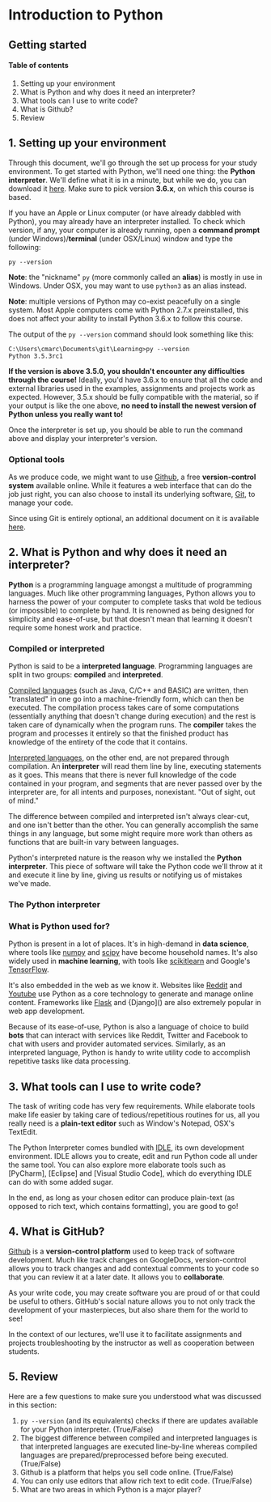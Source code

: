 # Introduction to Python

## Getting started

#### Table of contents

1. Setting up your environment
2. What is Python and why does it need an interpreter?
3. What tools can I use to write code?
4. What is Github?
5. Review

## 1. Setting up your environment

Through this document, we'll go through the set up process for your study environment. To get started with Python, we'll need one thing: the __Python interpreter__. We'll define what it is in a minute, but while we do, you can download it [here](https://www.python.org/downloads/). Make sure to pick version __3.6.x__, on which this course is based.

If you have an Apple or Linux computer (or have already dabbled with Python), you may already have an interpreter installed. To check which version, if any, your computer is already running, open a __command prompt__ (under Windows)/__terminal__ (under OSX/Linux) window and type the following:

```
py --version
``` 

__Note__: the "nickname" `py` (more commonly called an __alias__) is mostly in use in Windows. Under OSX, you may want to use `python3` as an alias instead.

__Note__: multiple versions of Python may co-exist peacefully on a single system. Most Apple computers come with Python 2.7.x preinstalled, this does not affect your ability to install Python 3.6.x to follow this course.

The output of the `py --version` command should look something like this:

```
C:\Users\cmarc\Documents\git\Learning>py --version
Python 3.5.3rc1
```

__If the version is above 3.5.0, you shouldn't encounter any difficulties through the course!__ Ideally, you'd have 3.6.x to ensure that all the code and external libraries used in the examples, assignments and projects work as expected. However, 3.5.x should be fully compatible with the material, so if your output is like the one above, __no need to install the newest version of Python unless you really want to!__

Once the interpreter is set up, you should be able to run the command above and display your interpreter's version.

### Optional tools

As we produce code, we might want to use [Github](), a free __version-control system__ available online. While it features a web interface that can do the job just right, you can also choose to install its underlying software, [Git](), to manage your code.

Since using Git is entirely optional, an additional document on it is available [here]().

## 2. What is Python and why does it need an interpreter?

__Python__ is a programming language amongst a multitude of programming languages. Much like other programming languages, Python allows you to harness the power of your computer to complete tasks that wold be tedious (or impossible) to complete by hand. It is renowned as being designed for simplicity and ease-of-use, but that doesn't mean that learning it doesn't require some honest work and practice.

### Compiled or interpreted

Python is said to be a __interpreted language__. Programming languages are split in two groups: __compiled__ and __interpreted__. 

[Compiled languages](https://en.wikipedia.org/wiki/Compiled_language) (such as Java, C/C++ and BASIC) are written, then "translated" in one go into a machine-friendly form, which can then be executed. The compilation process takes care of some computations (essentially anything that doesn't change during execution) and the rest is taken care of dynamically when the program runs. The __compiler__ takes the program and processes it entirely so that the finished product has knowledge of the entirety of the code that it contains.

[Interpreted languages](https://en.wikipedia.org/wiki/Interpreted_language), on the other end, are not prepared through compilation. An __interpreter__ will read them line by line, executing statements as it goes. This means that there is never full knowledge of the code contained in your program, and segments that are never passed over by the interpreter are, for all intents and purposes, nonexistant. "Out of sight, out of mind."

The difference between compiled and interpreted isn't always clear-cut, and one isn't better than the other. You can generally accomplish the same things in any language, but some might require more work than others as functions that are built-in vary between languages.

Python's interpreted nature is the reason why we installed the __Python interpreter__. This piece of software will take the Python code we'll throw at it and execute it line by line, giving us results or notifying us of mistakes we've made. 

### The Python interpreter

### What is Python used for?

Python is present in a lot of places. It's in high-demand in __data science__, where tools like [numpy]() and [scipy]() have become household names. It's also widely used in __machine learning__, with tools like [scikitlearn]() and Google's [TensorFlow]().

It's also embedded in the web as we know it. Websites like [Reddit](https://www.reddit.com) and [Youtube](https://www.youtube.com) use Python as a core technology to generate and manage online content. Frameworks like [Flask]() and {Django]() are also extremely popular in web app development.

Because of its ease-of-use, Python is also a language of choice to build __bots__ that can interact with services like Reddit, Twitter and Facebook to chat with users and provider automated services. Similarly, as an interpreted language, Python is handy to write utility code to accomplish repetitive tasks like data processing.

## 3. What tools can I use to write code?

The task of writing code has very few requirements. While elaborate tools make life easier by taking care of tedious/repetitious routines for us, all you really need is a __plain-text editor__ such as Window's Notepad, OSX's TextEdit.

The Python Interpreter comes bundled with [IDLE](https://docs.python.org/3/library/idle.html), its own development environment. IDLE allows you to create, edit and run Python code all under the same tool. You can also explore more elaborate tools such as [PyCharm], [Eclipse] and [Visual Studio Code], which do everything IDLE can do with some added sugar. 

In the end, as long as your chosen editor can produce plain-text (as opposed to rich text, which contains formatting), you are good to go!

## 4. What is GitHub?

[Github]() is a __version-control platform__ used to keep track of software development. Much like track changes on GoogleDocs, version-control allows you to track changes and add contextual comments to your code so that you can review it at a later date. It allows you to __collaborate__.

As your write code, you may create software you are proud of or that could be useful to others. GitHub's social nature allows you to not only track the development of your masterpieces, but also share them for the world to see!

In the context of our lectures, we'll use it to facilitate assignments and projects troubleshooting by the instructor as well as cooperation between students.

## 5. Review

Here are a few questions to make sure you understood what was discussed in this section:

1. `py --version` (and its equivalents) checks if there are updates available for your Python interpreter. (True/False)
2. The biggest difference between compiled and interpreted languages is that interpreted languages are executed line-by-line whereas compiled languages are prepared/preprocessed before being executed. (True/False)
3. Github is a platform that helps you sell code online. (True/False)
4. You can only use editors that allow rich text to edit code. (True/False)
5. What are two areas in which Python is a major player?